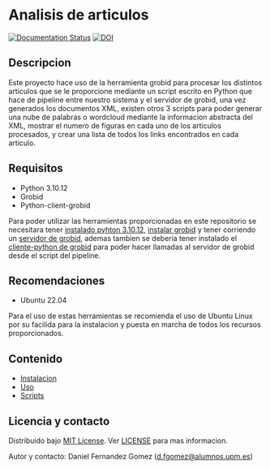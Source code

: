 # Analisis de articulos
[![Documentation Status](https://readthedocs.org/projects/analizador-de-texto/badge/?version=latest)](https://analizador-de-texto.readthedocs.io/es/latest/?badge=latest)
[![DOI](https://zenodo.org/badge/756785125.svg)](https://zenodo.org/doi/10.5281/zenodo.10786928)
## Descripcion  
Este proyecto hace uso de la herramienta grobid para procesar los distintos articulos que se le proporcione mediante un script escrito en Python que hace de pipeline entre nuestro sistema y el servidor de grobid, una vez generados los documentos XML, existen otros 3 scripts para poder generar una nube de palabras o wordcloud mediante la informacion abstracta del XML, mostrar el numero de figuras en cada uno de los articulos procesados, y crear una lista de todos los links encontrados en cada articulo.
## Requisitos
* Python 3.10.12
* Grobid
* Python-client-grobid
  
Para poder utilizar las herramientas proporcionadas en este repositorio se necesitara tener [instalado pyhton 3.10.12](), [instalar grobid](https://grobid.readthedocs.io/en/latest/Install-Grobid/) y tener corriendo un [servidor de grobid](https://grobid.readthedocs.io/en/latest/Grobid-service/), ademas tambien se deberia tener instalado el [cliente-python de grobid](https://github.com/kermitt2/grobid_client_python/blob/master/Readme.md) para poder hacer llamadas al servidor de grobid desde el script del pipeline.
## Recomendaciones
* Ubuntu 22.04

Para el uso de estas herramientas se recomienda el uso de Ubuntu Linux por su facilida para la instalacion y puesta en marcha de todos los recursos proporcionados.
## Contenido
- [Instalacion](https://analizador-de-texto.readthedocs.io/es/latest/installation/)
- [Uso](https://analizador-de-texto.readthedocs.io/es/latest/usage/)
- [Scripts](https://analizador-de-texto.readthedocs.io/es/latest/scripts/)
## Licencia y contacto
Distribuido bajo [MIT License](https://opensource.org/license/mit). Ver [LICENSE](https://github.com/fdzdani/Analizador-de-Texto/blob/main/LICENSE) para mas informacion.

Autor y contacto: Daniel Fernandez Gomez (d.fgomez@alumnos.upm.es)
